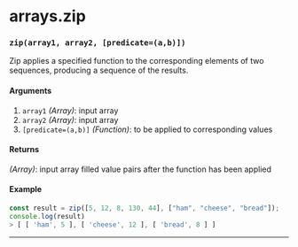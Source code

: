 # arrays.zip

<!-- div class="doc-container" -->

<!-- div -->


<!-- div -->

<h3 id="ziparray1-array2-predicatea-b"><code>zip(array1, array2, [predicate=(a,b)])</code></h3>

Zip applies a specified function to the corresponding elements of two sequences,
producing a sequence of the results.

#### Arguments
1. `array1` *(Array)*: input array
2. `array2` *(Array)*: input array
3. `[predicate=(a,b)]` *(Function)*: to be applied to corresponding values

#### Returns
*(Array)*: input array filled value pairs after the function has been applied

#### Example
```js
const result = zip([5, 12, 8, 130, 44], ["ham", "cheese", "bread"]);
console.log(result)
> [ [ 'ham', 5 ], [ 'cheese', 12 ], [ 'bread', 8 ] ]
```
---

<!-- /div -->

<!-- /div -->

<!-- /div -->
